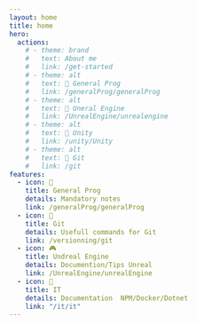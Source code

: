 ```yaml
---
layout: home
title: home
hero:
  actions:
    # - theme: brand
    #   text: About me
    #   link: /get-started
    # - theme: alt
    #   text: 📌 General Prog
    #   link: /generalProg/generalProg
    # - theme: alt
    #   text: 📌 Uneral Engine
    #   link: /UnrealEngine/unrealengine
    # - theme: alt
    #   text: 📌 Unity
    #   link: /unity/Unity
    # - theme: alt
    #   text: 📌 Git
    #   link: /git
features:
  - icon: 🚀
    title: General Prog
    details: Mandatory notes
    link: /generalProg/generalProg
  - icon: 🚀
    title: Git
    details: Usefull commands for Git
    link: /versionning/git
  - icon: 🎮
    title: Undreal Engine
    details: Documention/Tips Unreal
    link: /UnrealEngine/unrealEngine
  - icon: 📝
    title: IT
    details: Documentation  NPM/Docker/Dotnet
    link: "/it/it"
---
```



